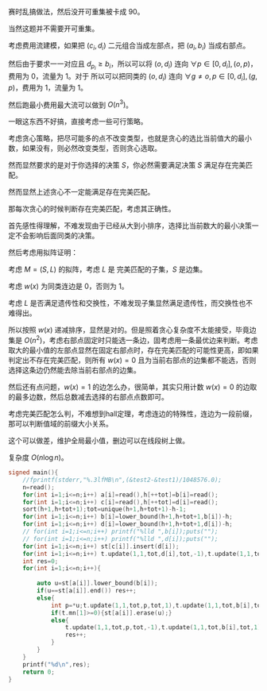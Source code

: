 赛时乱搞做法，然后没开可重集被卡成 $90$。

当然这题并不需要开可重集。

考虑费用流建模，如果把 $(c_i,d_i)$ 二元组合当成左部点，把 $(a_i,b_i)$ 当成右部点。

然后由于要求一一对应且 $d_{p_i} \geq b_i$，所以可以将 $(o,d_i)$ 连向 $\forall p \in [0,d_i], (o,p)$，费用为 $0$，流量为 $1$。对于 所以可以把同类的 $(o,d_i)$ 连向 $\forall g \not = o,p \in [0,d_i], (g,p)$，费用为 $1$，流量为 $1$。

然后跑最小费用最大流可以做到 $O(n^3)$。

一眼这东西不好搞，直接考虑一些可行策略。

考虑贪心策略，把尽可能多的点不改变类型，也就是贪心的选比当前值大的最小数，如果没有，则必然改变类型，否则贪心选取。

然而显然要求的是对于你选择的决策 $S$，你必然需要满足决策 $S$ 满足存在完美匹配。

然而显然上述贪心不一定能满足存在完美匹配。

那每次贪心的时候判断存在完美匹配，考虑其正确性。

首先感性得理解，不难发现由于已经从大到小排序，选择比当前数大的最小决策一定不会影响后面同类的决策。

然后考虑用拟阵证明：

考虑 $M=(S,L)$ 的拟阵，考虑 $L$ 是 完美匹配的子集，$S$ 是边集。

考虑 $w(x)$ 为同类连边是 $0$，否则为 $1$。

考虑 $L$ 是否满足遗传性和交换性，不难发现子集显然满足遗传性，而交换性也不难得出。

所以按照 $w(x)$ 递减排序，显然是对的。但是照着贪心复杂度不太能接受，毕竟边集是 $O(n^2)$，考虑右部点固定时只能选一条边，固考虑用一条最优边来判断。考虑取大的最小值的左部点显然在固定右部点时，存在完美匹配的可能性更高，即如果判定出不存在完美匹配，则所有 $w(x)=0$ 且为当前右部点的边集都不能选，否则选择这条边仍然能去除当前右部点的边集。

然后还有点问题，$w(x)=1$ 的边怎么办，很简单，其实只用计数 $w(x)=0$ 的边取的最多边数，然后总数减去选择的右部点点数即可。

考虑完美匹配怎么判，不难想到hall定理，考虑连边的特殊性，连边为一段前缀，那可以判断值域的前缀大小关系。

这个可以做差，维护全局最小值，删边可以在线段树上做。

复杂度 $O(n \log n)$。

```cpp
signed main(){
    //fprintf(stderr,"%.3lfMB\n",(&test2-&test1)/1048576.0);
    n=read();
    for(int i=1;i<=n;i++) a[i]=read(),h[++tot]=b[i]=read();
    for(int i=1;i<=n;i++) c[i]=read(),h[++tot]=d[i]=read();
    sort(h+1,h+tot+1);tot=unique(h+1,h+tot+1)-h-1;
	for(int i=1;i<=n;i++) b[i]=lower_bound(h+1,h+tot+1,b[i])-h;
	for(int i=1;i<=n;i++) d[i]=lower_bound(h+1,h+tot+1,d[i])-h;
	// for(int i=1;i<=n;i++) printf("%lld ",b[i]);puts("");
	// for(int i=1;i<=n;i++) printf("%lld ",d[i]);puts("");
    for(int i=1;i<=n;i++) st[c[i]].insert(d[i]);
    for(int i=1;i<=n;i++) t.update(1,1,tot,d[i],tot,-1),t.update(1,1,tot,b[i],tot,1);
    int res=0;
    for(int i=1;i<=n;i++){
        
        auto u=st[a[i]].lower_bound(b[i]);
        if(u==st[a[i]].end()) res++;
        else{
            int p=*u;t.update(1,1,tot,p,tot,1),t.update(1,1,tot,b[i],tot,-1);
            if(t.mn[1]>=0){st[a[i]].erase(u);}
            else{
                t.update(1,1,tot,p,tot,-1),t.update(1,1,tot,b[i],tot,1);
                res++;
            }
        }
    }
    printf("%d\n",res);
    return 0;
}
```
